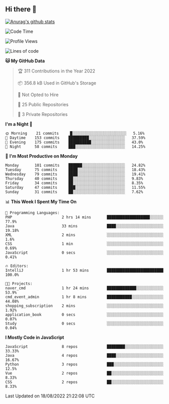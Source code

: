 ## Hi there 👋

[![Anurag's github stats](https://github-readme-stats.vercel.app/api?username=Songwonseok)](https://github.com/anuraghazra/github-readme-stats)



<!--START_SECTION:waka-->
![Code Time](http://img.shields.io/badge/Code%20Time-1%2C707%20hrs%2039%20mins-blue)

![Profile Views](http://img.shields.io/badge/Profile%20Views-0-blue)

![Lines of code](https://img.shields.io/badge/From%20Hello%20World%20I%27ve%20Written-3%20Million%20lines%20of%20code-blue)

**🐱 My GitHub Data** 

> 🏆 311 Contributions in the Year 2022
 > 
> 📦 356.8 kB Used in GitHub's Storage 
 > 
> 🚫 Not Opted to Hire
 > 
> 📜 25 Public Repositories 
 > 
> 🔑 3 Private Repositories  
 > 
**I'm a Night 🦉** 

```text
🌞 Morning    21 commits     █░░░░░░░░░░░░░░░░░░░░░░░░   5.16% 
🌆 Daytime    153 commits    █████████░░░░░░░░░░░░░░░░   37.59% 
🌃 Evening    175 commits    ██████████░░░░░░░░░░░░░░░   43.0% 
🌙 Night      58 commits     ███░░░░░░░░░░░░░░░░░░░░░░   14.25%

```
📅 **I'm Most Productive on Monday** 

```text
Monday       101 commits    ██████░░░░░░░░░░░░░░░░░░░   24.82% 
Tuesday      75 commits     ████░░░░░░░░░░░░░░░░░░░░░   18.43% 
Wednesday    79 commits     ████░░░░░░░░░░░░░░░░░░░░░   19.41% 
Thursday     40 commits     ██░░░░░░░░░░░░░░░░░░░░░░░   9.83% 
Friday       34 commits     ██░░░░░░░░░░░░░░░░░░░░░░░   8.35% 
Saturday     47 commits     ███░░░░░░░░░░░░░░░░░░░░░░   11.55% 
Sunday       31 commits     ██░░░░░░░░░░░░░░░░░░░░░░░   7.62%

```


📊 **This Week I Spent My Time On** 

```text
💬 Programming Languages: 
PHP                      2 hrs 14 mins       ███████████████████░░░░░░   77.9% 
Java                     33 mins             ████░░░░░░░░░░░░░░░░░░░░░   19.18% 
XML                      2 mins              ░░░░░░░░░░░░░░░░░░░░░░░░░   1.6% 
CSS                      1 min               ░░░░░░░░░░░░░░░░░░░░░░░░░   0.69% 
JavaScript               0 secs              ░░░░░░░░░░░░░░░░░░░░░░░░░   0.41%

🔥 Editors: 
IntelliJ                 1 hr 53 mins        █████████████████████████   100.0%

🐱‍💻 Projects: 
naver_cmd                1 hr 24 mins        █████████████░░░░░░░░░░░░   53.9% 
cmd_event_admin          1 hr 8 mins         ███████████░░░░░░░░░░░░░░   44.08% 
shopping_subscription    2 mins              ░░░░░░░░░░░░░░░░░░░░░░░░░   1.92% 
application_book         0 secs              ░░░░░░░░░░░░░░░░░░░░░░░░░   0.07% 
Study                    0 secs              ░░░░░░░░░░░░░░░░░░░░░░░░░   0.04%

```

**I Mostly Code in JavaScript** 

```text
JavaScript               8 repos             ████████░░░░░░░░░░░░░░░░░   33.33% 
Java                     4 repos             ████░░░░░░░░░░░░░░░░░░░░░   16.67% 
Python                   3 repos             ███░░░░░░░░░░░░░░░░░░░░░░   12.5% 
Vue                      2 repos             ██░░░░░░░░░░░░░░░░░░░░░░░   8.33% 
CSS                      2 repos             ██░░░░░░░░░░░░░░░░░░░░░░░   8.33%

```



 Last Updated on 18/08/2022 21:22:08 UTC
<!--END_SECTION:waka-->
